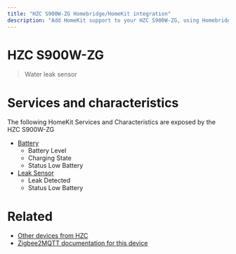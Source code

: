 ```yaml
---
title: "HZC S900W-ZG Homebridge/HomeKit integration"
description: "Add HomeKit support to your HZC S900W-ZG, using Homebridge, Zigbee2MQTT and homebridge-z2m."
---
```

<!---
This file has been GENERATED using src/docgen/docgen.ts
DO NOT EDIT THIS FILE MANUALLY!
-->
# HZC S900W-ZG
> Water leak sensor


# Services and characteristics
The following HomeKit Services and Characteristics are exposed by
the HZC S900W-ZG

* [Battery](../../battery.md)
  * Battery Level
  * Charging State
  * Status Low Battery
* [Leak Sensor](../../sensors.md)
  * Leak Detected
  * Status Low Battery


# Related
* [Other devices from HZC](../index.md#hzc)
* [Zigbee2MQTT documentation for this device](https://www.zigbee2mqtt.io/devices/S900W-ZG.html)
